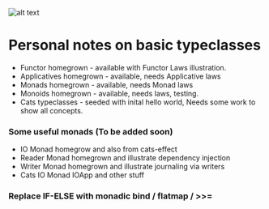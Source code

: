 ![alt text](https://ghe.megaleo.com/anirudh-vyas/fp_stuff/blob/master/functional_2x.png "Why FP")
      
# Personal notes on basic typeclasses
- Functor homegrown - available with Functor Laws illustration.
- Applicatives homegrown - available, needs Applicative laws
- Monads homegrown - available, needs Monad laws
- Monoids homegrown - available, needs laws, testing.
- Cats typeclasses - seeded with inital hello world, Needs some work to show all concepts.

### Some useful monads (To be added soon)
- IO Monad homegrow and also from cats-effect
- Reader Monad homegrown and illustrate dependency injection
- Writer Monad homegrown and illustrate journaling via writers
- Cats IO Monad IOApp and other stuff 


### Replace IF-ELSE with monadic bind / flatmap / >>=
